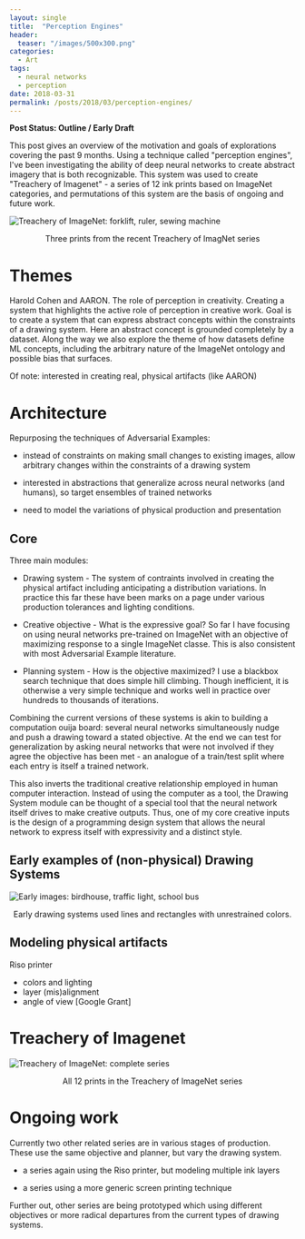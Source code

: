 ```yaml
---
layout: single
title:  "Perception Engines"
header:
  teaser: "/images/500x300.png"
categories: 
  - Art
tags:
  - neural networks
  - perception
date: 2018-03-31
permalink: /posts/2018/03/perception-engines/
---
```

**Post Status: Outline / Early Draft**

This post gives an overview of the motivation and goals of explorations
covering the past 9 months. Using a technique called "perception engines",
I've been investigating the ability of deep neural networks to create
abstract imagery that is both recognizable. This system was used to
create "Treachery of Imagenet" - a series of 12 ink prints based
on ImageNet categories, and permutations of this system are the basis
of ongoing and future work.

![Treachery of ImageNet: forklift, ruler, sewing machine](https://user-images.githubusercontent.com/945979/37252510-d35ac436-2586-11e8-85e8-f5247fa78a2a.jpg)
<p align="center">Three prints from the recent Treachery of ImagNet series</p>

Themes
======

Harold Cohen and AARON. The role of perception in creativity. Creating
a system that highlights the active role of perception in creative work.
Goal is to create a system that can express abstract concepts within
the constraints of a drawing system. Here an abstract concept is grounded
completely by a dataset. Along the way we also explore the theme of how
datasets define ML concepts, including the arbitrary nature of the ImageNet
ontology and possible bias that surfaces.

Of note: interested in creating real, physical artifacts (like AARON)

Architecture
======

Repurposing the techniques of Adversarial Examples:

 * instead of constraints on making small changes to existing images, allow arbitrary changes within the constraints of a drawing system

 * interested in abstractions that generalize across neural networks (and humans), so target ensembles of trained networks

 * need to model the variations of physical production and presentation

Core
------

Three main modules:

  * Drawing system - The system of contraints involved in creating the physical artifact including anticipating a distribution variations. In practice this far these have been marks on a page under various production tolerances and lighting conditions.

  * Creative objective - What is the expressive goal? So far I have
  focusing on using neural networks pre-trained on ImageNet with an
  objective of maximizing response to a single ImageNet classe. This
  is also consistent with most Adversarial Example literature.

  * Planning system - How is the objective maximized? I use a blackbox
  search technique that does simple hill climbing. Though inefficient,
  it is otherwise a very simple technique and works well in practice
  over hundreds to thousands of iterations.

Combining the current versions of these systems is akin to building
a computation ouija board: several neural networks simultaneously
nudge and push a drawing toward a stated objective. At the end we
can test for generalization by asking neural networks that were not
involved if they agree the objective has been met - an analogue
of a train/test split where each entry is itself a trained network.

This also inverts the traditional creative relationship employed in human computer interaction. Instead of using the computer as a tool, the Drawing System module can be thought of a special tool that the neural network itself drives to make creative outputs. Thus, one of my core creative inputs is the design of a programming design system that allows the neural network to express itself with expressivity and a distinct style.

Early examples of (non-physical) Drawing Systems
------
![Early images: birdhouse, traffic light, school bus](https://user-images.githubusercontent.com/945979/37252509-cfcf4ed6-2586-11e8-9730-519f37f5b855.png)
<p align="center">Early drawing systems used lines and rectangles with unrestrained colors.</p>

Modeling physical artifacts
------
Riso printer

 * colors and lighting
 * layer (mis)alignment
 * angle of view [Google Grant]

Treachery of Imagenet
=====================
![Treachery of ImageNet: complete series](https://user-images.githubusercontent.com/945979/37252592-3c064fa4-2588-11e8-947a-0f7c89fe50fa.jpg)
<p align="center">All 12 prints in the Treachery of ImageNet series</p>


Ongoing work
============

Currently two other related series are in various stages of production. These use the same objective and planner, but vary the drawing system.

 * a series again using the Riso printer, but modeling multiple ink layers

 * a series using a more generic screen printing technique

Further out, other series are being prototyped which using different objectives or more radical departures from the current types of drawing systems.